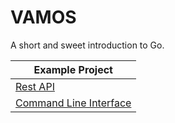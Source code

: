 # VAMOS

A short and sweet introduction to Go.


| Example Project                         |
| --------------------------------------- |
| [Rest API](rest-api/README.md)          |
| [Command Line Interface](cli/README.md) |
